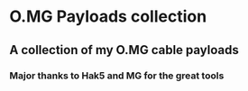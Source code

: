 # O.MG Payloads collection
## A collection of my O.MG cable payloads
### Major thanks to Hak5 and MG for the great tools 
